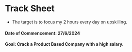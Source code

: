 # Track Sheet 
- The target is to focus my 2 hours every day on upskilling.
#### **Date of Commencement**: 27/6/2024
#### **Goal**: Crack a Product Based Company with a high salary. 
